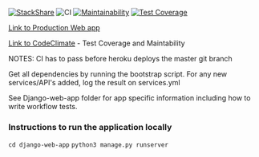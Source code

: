 [![StackShare](http://img.shields.io/badge/tech-stack-0690fa.svg?style=flat)](https://stackshare.io/dcsil/dreamtune)
![CI](https://github.com/dcsil/dream-team/workflows/CI/badge.svg)
[![Maintainability](https://api.codeclimate.com/v1/badges/7f87a22ae67adec9e7aa/maintainability)](https://codeclimate.com/repos/5e52ed5d4c82bf01780003db/maintainability)
[![Test Coverage](https://api.codeclimate.com/v1/badges/7f87a22ae67adec9e7aa/test_coverage)](https://codeclimate.com/repos/5e52ed5d4c82bf01780003db/test_coverage)

[Link to Production Web app](http://dreamteam.herokuapp.com/)

[Link to CodeClimate](https://codeclimate.com/repos/5e52ed5d4c82bf01780003db) - Test Coverage and Maintability


NOTES: CI has to pass before heroku deploys the master git branch

Get all dependencies by running the bootstrap script. For any new services/API's added, log the result on services.yml

See Django-web-app folder for app specific information including how to write workflow tests.


### Instructions to run the application locally
`cd django-web-app`
`python3 manage.py runserver`
